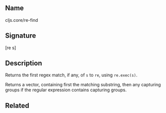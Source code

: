 ## Name
cljs.core/re-find

## Signature
[re s]

## Description

Returns the first regex match, if any, of `s` to `re`, using `re.exec(s)`.

Returns a vector, containing first the matching substring, then any capturing
groups if the regular expression contains capturing groups.

## Related
